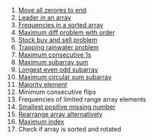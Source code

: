1. [Move all zerores to end](.\Move_all_Zeroes_to_end.cpp)
2. [Leader in an array](.\Leaders_in_an_array.cpp)
3. [Frequencies in a sorted array](.\Frequencies_in_Sorted_array.cpp)
4. [Maximum diff problem with order](.\Maximum_difference_with_order.cpp)
5. [Stock buy and sell problem](.\Stock_Buy_and_Sell_Problem.cpp)
6. [Trapping rainwater problem](.\Trapping_rain_water.cpp)
7. [Maximum consecutive 1s](.\Maximum_Consecutive_1s.cpp)
8. [Maximum subarray sum](.\Maximum_Subarray_Sum.cpp)
9. [Longest even odd subarray](.\Longest_Even_Odd_Subarray.cpp)
10. [Maximum circular sum subarray](.\Maximum_Circular_Subarray_Sum.cpp)
11. [Majority element](.\Majority_Element.cpp)
12. Minimum consecutive flips
13. Frequencies of limited range array elements
14. [Smallest positive missing number](.\Smallest_Positive_Missing_Number.cpp)
15. [Rearrange array alternatively](.\Rearrange_array_alternatively.cpp)
16. [Maximum index](.\Maximum_Index.cpp)
17. Check if array is sorted and rotated